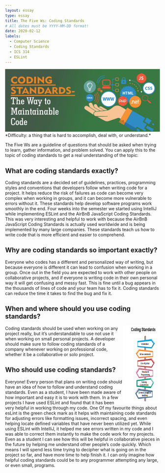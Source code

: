 ```yaml
---
layout: essay
type: essay
title: The Five Ws: Coding Standards
# All dates must be YYYY-MM-DD format!
date: 2020-02-12
labels:
  - Computer Science
  - Coding Standards
  - ICS 314
  - ESLint
---
```

<img class="ui large right spaced image" src="../images/CodingS1.png">
*Difficulty: a thing that is hard to accomplish, deal with, or understand.*

The Five Ws are a guideline of questions that should be asked when trying to learn, gather information, and problem solved. You can apply this to the topic of coding standards to get a real understanding of the topic:

## What are coding standards exactly?

Coding standards are a decided set of guidelines, practices, programming styles and conventions that developers follow when writing code for a project. It helps reduce the risk of failures as code can become very complex when working in groups, and it can become more vulnerable to errors without it. These standards help develop software programs work smoothly in the end. Four weeks into the semester we started using IntelliJ while implementing ESLint and the AirBnB JavaScript Coding Standards. This was very interesting and helpful to work with because the AirBnB JavaScript Coding Standards is actually used worldwide and is being implemented by many large companies. These standards teach us how to write code that is more efficient and easier to comprehend. 

## Why are coding standards so important exactly?

Everyone who codes has a different and personalized way of writing, but because everyone is different it can lead to confusion when working in a group. Once out in the field you are expected to work with other people on collaborative projects, and if everyone is writing code in their own personal way it will get confusing and messy fast. This is fine until a bug appears in the thousands of lines of code and your team has to fix it. Coding standards can reduce the time it takes to find the bug and fix it. 

## When and where should you use coding standards?
<img class="ui medium right floated rounded image" align="right" src="../images/CodingS2.png" height="250" width="120">

Coding standards should be used when working on any project really, but it’s understandable to use not use it when working on small personal projects. A developer should make sure to follow coding standards of a company whenever working on professional code, whether it be a collaborative or solo project. 

## Who should use coding standards?

Everyone! Every person that plans on writing code should have an idea of how to follow and understand coding standards. Even as a student, I have been made aware of how important and easy it is to work with them. In a few projects I have used ESLint and found that it has been very helpful in working through my code. One Of my favourite things about esLint is the green check mark as it helps with maintaining code standards for adjusting errors like formatting issues, incorrect spacing, and even helping locate defined variables that have never been utilized yet. While using ESLint with IntelliJ, it helped me see errors written in my code and I was able to correct them instantly to make the code work for my projects. Even as a student I can see how this will be helpful in collaborative pieces in the future by helping me understand other people’s code quickly. Which means I will spend less time trying to decipher what is going on in the project so far, and have more time to help finish it. I can only imagine how helpful coding standards could be to any programmer attempting any large, or even small, programs.
